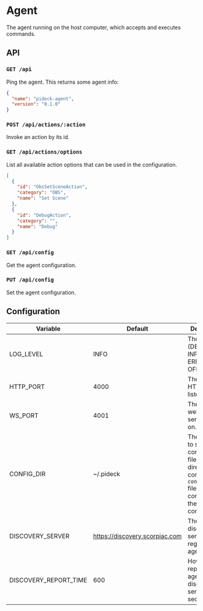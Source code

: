 # Agent

The agent running on the host computer, which accepts and executes commands.

## API

### `GET /api`

Ping the agent. This returns some agent info:

```json
{
  "name": "pideck-agent",
  "version": "0.1.0"
}
```

### `POST /api/actions/:action`

Invoke an action by its id.

### `GET /api/actions/options`

List all available action options that can be used in the configuration.

```json
[
  {
    "id": "ObsSetSceneAction",
    "category": "OBS",
    "name": "Set Scene"
  },
  {
    "id": "DebugAction",
    "category": "",
    "name": "Debug"
  }
]
```

### `GET /api/config`

Get the agent configuration.

### `PUT /api/config`

Set the agent configuration.

## Configuration

| Variable              | Default                        | Description |
|-----------------------|--------------------------------|-------------|
| LOG_LEVEL             | INFO                           | The log level (DEBUG, INFO, WARN, ERROR or OFF).
| HTTP_PORT             | 4000                           | The port the HTTP server listens on.
| WS_PORT               | 4001                           | The port the websocket server listens on.
| CONFIG_DIR            | ~/.pideck                      | The directory to store configuration files in. This directory contains a `config.json` file containing the full agent configuration.
| DISCOVERY_SERVER      | https://discovery.scorpiac.com | The discovery server URL to register the agent on.
| DISCOVERY_REPORT_TIME | 600                            | How often to report the agent to the discovery server (in seconds).
